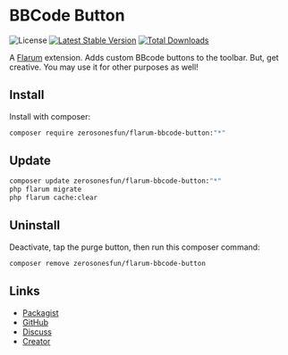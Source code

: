 # BBCode Button

![License](https://img.shields.io/badge/license-MIT-blue.svg) [![Latest Stable Version](https://img.shields.io/packagist/v/zerosonesfun/flarum-bbcode-button.svg)](https://packagist.org/packages/zerosonesfun/flarum-bbcode-button) [![Total Downloads](https://img.shields.io/packagist/dt/zerosonesfun/flarum-bbcode-button.svg)](https://packagist.org/packages/zerosonesfun/flarum-bbcode-button)

A [Flarum](http://flarum.org) extension. Adds custom BBcode buttons to the toolbar. But, get creative. You may use it for other purposes as well!

## Install

Install with composer:

```sh
composer require zerosonesfun/flarum-bbcode-button:"*"
```

## Update

```sh
composer update zerosonesfun/flarum-bbcode-button:"*"
php flarum migrate
php flarum cache:clear
```

## Uninstall

Deactivate, tap the purge button, then run this composer command:

```sh
composer remove zerosonesfun/flarum-bbcode-button
```

## Links

- [Packagist](https://packagist.org/packages/zerosonesfun/flarum-bbcode-button)
- [GitHub](https://github.com/zerosonesfun/flarum-bbcode-button)
- [Discuss](https://discuss.flarum.org/d/29425-bbcode-button)
- [Creator](https://www.wilcosky.com)
